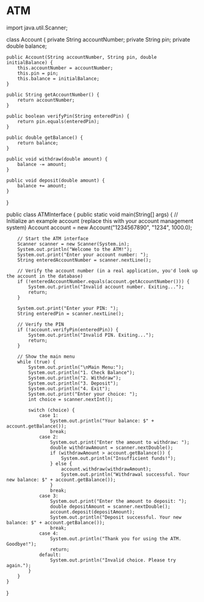 # ATM
import java.util.Scanner;

class Account {
    private String accountNumber;
    private String pin;
    private double balance;

    public Account(String accountNumber, String pin, double initialBalance) {
        this.accountNumber = accountNumber;
        this.pin = pin;
        this.balance = initialBalance;
    }

    public String getAccountNumber() {
        return accountNumber;
    }

    public boolean verifyPin(String enteredPin) {
        return pin.equals(enteredPin);
    }

    public double getBalance() {
        return balance;
    }

    public void withdraw(double amount) {
        balance -= amount;
    }

    public void deposit(double amount) {
        balance += amount;
    }
}

public class ATMInterface {
    public static void main(String[] args) {
        // Initialize an example account (replace this with your account management system)
        Account account = new Account("1234567890", "1234", 1000.0);

        // Start the ATM interface
        Scanner scanner = new Scanner(System.in);
        System.out.println("Welcome to the ATM!");
        System.out.print("Enter your account number: ");
        String enteredAccountNumber = scanner.nextLine();

        // Verify the account number (in a real application, you'd look up the account in the database)
        if (!enteredAccountNumber.equals(account.getAccountNumber())) {
            System.out.println("Invalid account number. Exiting...");
            return;
        }

        System.out.print("Enter your PIN: ");
        String enteredPin = scanner.nextLine();

        // Verify the PIN
        if (!account.verifyPin(enteredPin)) {
            System.out.println("Invalid PIN. Exiting...");
            return;
        }

        // Show the main menu
        while (true) {
            System.out.println("\nMain Menu:");
            System.out.println("1. Check Balance");
            System.out.println("2. Withdraw");
            System.out.println("3. Deposit");
            System.out.println("4. Exit");
            System.out.print("Enter your choice: ");
            int choice = scanner.nextInt();

            switch (choice) {
                case 1:
                    System.out.println("Your balance: $" + account.getBalance());
                    break;
                case 2:
                    System.out.print("Enter the amount to withdraw: ");
                    double withdrawAmount = scanner.nextDouble();
                    if (withdrawAmount > account.getBalance()) {
                        System.out.println("Insufficient funds!");
                    } else {
                        account.withdraw(withdrawAmount);
                        System.out.println("Withdrawal successful. Your new balance: $" + account.getBalance());
                    }
                    break;
                case 3:
                    System.out.print("Enter the amount to deposit: ");
                    double depositAmount = scanner.nextDouble();
                    account.deposit(depositAmount);
                    System.out.println("Deposit successful. Your new balance: $" + account.getBalance());
                    break;
                case 4:
                    System.out.println("Thank you for using the ATM. Goodbye!");
                    return;
                default:
                    System.out.println("Invalid choice. Please try again.");
            }
        }
    }
}
